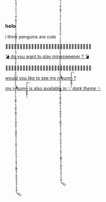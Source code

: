 ### helo
i think penguins are cute

🐧🐧🐧🐧🐧🐧🐧🐧🐧🐧🐧🐧🐧🐧🐧🐧🐧🐧🐧🐧🐧🐧🐧🐧🐧🐧🐧🐧🐧🐧

[💣 do you want to play minesweeper ? 💣](https://penguinuwu.github.io/minesweeper.html)

🐧🐧🐧🐧🐧🐧🐧🐧🐧🐧🐧🐧🐧🐧🐧🐧🐧🐧🐧🐧🐧🐧🐧🐧🐧🐧🐧🐧🐧🐧

[would you like to see my re̴̢̢̡̨̛̛̛̛̠̝̫̦̫̖̬̳̬̹͕͓̜̯̫̠͇̟͍̫͈̳̦̺̤͕̥͓̗̜͇͚̜͍̬͍̦̝̠̭̲͖̻̲͓̬̘͓͕̥͔͉̼͚̮̙̫̖̝͎̮̭̠̮̬̠̥̘̱̜̝̩̭͖̟̝̥̤͓̙̳͇̮̙̭͙̹̣̳̫͓̮̪͕̥̭̞̯̘̝̣̯̘̤͇͓̦͗͛̊̀̂̾͂̌͛̓̿̔̎̇͋̉̆̇̒͒̌͋͋̊̆̂͗̈́̎͐̓̾͗͑̿͐̍̃̓͊̓̄̽̑̆̑̓͑̏͛̓͊͑̈̾̅͌̂̓̋͊̈́̍́̍̃͑̽̀̈́̆͂̊̀̏̓̓́̏̒́͗͗͋͐̓̈́̉̏̒̎̏̊̍́̇͛͂̇́̈́̉̍̃̉̊̿̈́́̂̏̿̂̌̃̇̈́͋̄͒̄̆̎́͑͗͛͗̎͒̄̎̏͂̏̋̓͂̀̈̈́͛̇͊͆̽̈̊́̎͂̋͑͗̈́̾́̆̊̆̾͌̇̽͊̾̀̏̓̾͆̉͋̀̅̌͗̅͛̀̇̆̔̑̿̀̿̓̄̾̽̀̎̇̈́͆̈́́̈́̋̂̐̊̊̿̓̈̃̌̌̋̑̒͊͑͐́͒͛̐̏̒̿̇̿̽̍̊̒̀̈́̌̐̈́́͆͛̂̿͂̚͘̕̕̕̕͘̕͘͘͘̕͘̚̕͜͜͜͠͝͝͝͝͝͠͝͝͝͝͝͝͝͝ͅsume̺̳͖̭̻̝̦̱̎̉͒̆͠ ?](https://penguinuwu.github.io/resume/resume.pdf)

[my re̴̢̢̡̨̛̛̛̛̠̝̫̦̫̖̬̳̬̹͕͓̜̯̫̠͇̟͍̫͈̳̦̺̤͕̥͓̗̜͇͚̜͍̬͍̦̝̠̭̲͖̻̲͓̬̘͓͕̥͔͉̼͚̮̙̫̖̝͎̮̭̠̮̬̠̥̘̱̜̝̩̭͖̟̝̥̤͓̙̳͇̮̙̭͙̹̣̳̫͓̮̪͕̥̭̞̯̘̝̣̯̘̤͇͓̦͗͛̊̀̂̾͂̌͛̓̿̔̎̇͋̉̆̇̒͒̌͋͋̊̆̂͗̈́̎͐̓̾͗͑̿͐̍̃̓͊̓̄̽̑̆̑̓͑̏͛̓͊͑̈̾̅͌̂̓̋͊̈́̍́̍̃͑̽̀̈́̆͂̊̀̏̓̓́̏̒́͗͗͋͐̓̈́̉̏̒̎̏̊̍́̇͛͂̇́̈́̉̍̃̉̊̿̈́́̂̏̿̂̌̃̇̈́͋̄͒̄̆̎́͑͗͛͗̎͒̄̎̏͂̏̋̓͂̀̈̈́͛̇͊͆̽̈̊́̎͂̋͑͗̈́̾́̆̊̆̾͌̇̽͊̾̀̏̓̾͆̉͋̀̅̌͗̅͛̀̇̆̔̑̿̀̿̓̄̾̽̀̎̇̈́͆̈́́̈́̋̂̐̊̊̿̓̈̃̌̌̋̑̒͊͑͐́͒͛̐̏̒̿̇̿̽̍̊̒̀̈́̌̐̈́́͆͛̂̿͂̚͘̕̕̕̕͘̕͘͘͘̕͘̚̕͜͜͜͠͝͝͝͝͝͠͝͝͝͝͝͝͝͝ͅsume̺̳͖̭̻̝̦̱̎̉͒̆͠ is also available in ✨ *dark theme* ✨](https://penguinuwu.github.io/resume/dark.pdf)

<!--
**penguinuwu/penguinuwu** is a ✨ _special_ ✨ repository because its `README.md` (this file) appears on your GitHub profile.

Here are some ideas to get you started:

- 🔭 I’m currently working on ...
- 🌱 I’m currently learning ...
- 👯 I’m looking to collaborate on ...
- 🤔 I’m looking for help with ...
- 💬 Ask me about ...
- 📫 How to reach me: ...
- 😄 Pronouns: ...
- ⚡ Fun fact: ...
-->

